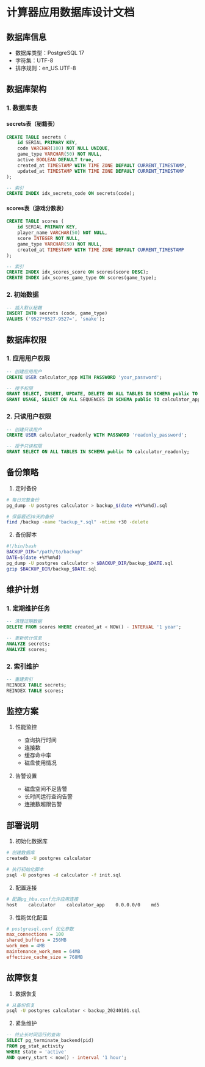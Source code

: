 # 计算器应用数据库设计文档

## 数据库信息

- 数据库类型：PostgreSQL 17
- 字符集：UTF-8
- 排序规则：en_US.UTF-8

## 数据库架构

### 1. 数据库表

#### secrets表（秘籍表）
```sql
CREATE TABLE secrets (
    id SERIAL PRIMARY KEY,
    code VARCHAR(100) NOT NULL UNIQUE,
    game_type VARCHAR(50) NOT NULL,
    active BOOLEAN DEFAULT true,
    created_at TIMESTAMP WITH TIME ZONE DEFAULT CURRENT_TIMESTAMP,
    updated_at TIMESTAMP WITH TIME ZONE DEFAULT CURRENT_TIMESTAMP
);

-- 索引
CREATE INDEX idx_secrets_code ON secrets(code);
```

#### scores表（游戏分数表）
```sql
CREATE TABLE scores (
    id SERIAL PRIMARY KEY,
    player_name VARCHAR(50) NOT NULL,
    score INTEGER NOT NULL,
    game_type VARCHAR(50) NOT NULL,
    created_at TIMESTAMP WITH TIME ZONE DEFAULT CURRENT_TIMESTAMP
);

-- 索引
CREATE INDEX idx_scores_score ON scores(score DESC);
CREATE INDEX idx_scores_game_type ON scores(game_type);
```

### 2. 初始数据

```sql
-- 插入默认秘籍
INSERT INTO secrets (code, game_type) 
VALUES ('9527*9527-9527=', 'snake');
```

## 数据库权限

### 1. 应用用户权限
```sql
-- 创建应用用户
CREATE USER calculator_app WITH PASSWORD 'your_password';

-- 授予权限
GRANT SELECT, INSERT, UPDATE, DELETE ON ALL TABLES IN SCHEMA public TO calculator_app;
GRANT USAGE, SELECT ON ALL SEQUENCES IN SCHEMA public TO calculator_app;
```

### 2. 只读用户权限
```sql
-- 创建只读用户
CREATE USER calculator_readonly WITH PASSWORD 'readonly_password';

-- 授予只读权限
GRANT SELECT ON ALL TABLES IN SCHEMA public TO calculator_readonly;
```

## 备份策略

1. 定时备份
```bash
# 每日完整备份
pg_dump -U postgres calculator > backup_$(date +%Y%m%d).sql

# 保留最近30天的备份
find /backup -name "backup_*.sql" -mtime +30 -delete
```

2. 备份脚本
```bash
#!/bin/bash
BACKUP_DIR="/path/to/backup"
DATE=$(date +%Y%m%d)
pg_dump -U postgres calculator > $BACKUP_DIR/backup_$DATE.sql
gzip $BACKUP_DIR/backup_$DATE.sql
```

## 维护计划

### 1. 定期维护任务
```sql
-- 清理过期数据
DELETE FROM scores WHERE created_at < NOW() - INTERVAL '1 year';

-- 更新统计信息
ANALYZE secrets;
ANALYZE scores;
```

### 2. 索引维护
```sql
-- 重建索引
REINDEX TABLE secrets;
REINDEX TABLE scores;
```

## 监控方案

1. 性能监控
   - 查询执行时间
   - 连接数
   - 缓存命中率
   - 磁盘使用情况

2. 告警设置
   - 磁盘空间不足告警
   - 长时间运行查询告警
   - 连接数超限告警

## 部署说明

1. 初始化数据库
```bash
# 创建数据库
createdb -U postgres calculator

# 执行初始化脚本
psql -U postgres -d calculator -f init.sql
```

2. 配置连接
```bash
# 配置pg_hba.conf允许应用连接
host    calculator    calculator_app    0.0.0.0/0    md5
```

3. 性能优化配置
```ini
# postgresql.conf 优化参数
max_connections = 100
shared_buffers = 256MB
work_mem = 4MB
maintenance_work_mem = 64MB
effective_cache_size = 768MB
```

## 故障恢复

1. 数据恢复
```bash
# 从备份恢复
psql -U postgres calculator < backup_20240101.sql
```

2. 紧急维护
```sql
-- 终止长时间运行的查询
SELECT pg_terminate_backend(pid) 
FROM pg_stat_activity 
WHERE state = 'active' 
AND query_start < now() - interval '1 hour';
```